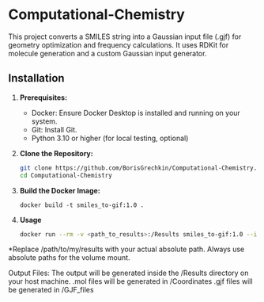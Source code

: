 # Computational-Chemistry

This project converts a SMILES string into a Gaussian input file (.gjf) for geometry optimization and frequency calculations.
It uses RDKit for molecule generation and a custom Gaussian input generator.

## Installation

1. **Prerequisites:**
   * Docker: Ensure Docker Desktop is installed and running on your system.
   * Git: Install Git.
   * Python 3.10 or higher (for local testing, optional)


2. **Clone the Repository:**

   ```bash
   git clone https://github.com/BorisGrechkin/Computational-Chemistry.git
   cd Computational-Chemistry
   ```

3. **Build the Docker Image:**

   ```
   docker build -t smiles_to-gif:1.0 .
   ```

4. **Usage**
   
   ```bash
   docker run --rm -v <path_to_results>:/Results smiles_to-gif:1.0 --input_smiles "<smiles_string>"
   ```

*Replace /path/to/my/results with your actual absolute path. Always use absolute paths for the volume mount.

Output Files: The output will be generated inside the /Results directory on your host machine.
.mol files will be generated in /Coordinates 
.gjf files will be generated in /GJF_files
